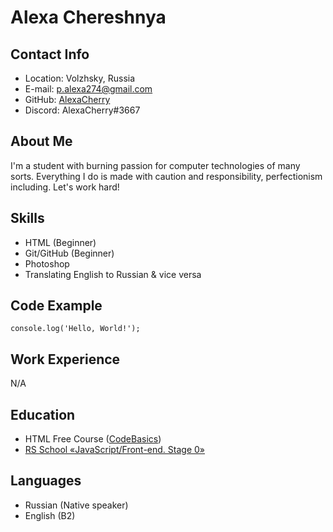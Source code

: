 # Alexa Chereshnya
## Contact Info
* Location: Volzhsky, Russia
* E-mail: p.alexa274@gmail.com
* GitHub: [AlexaCherry](https://github.com/AlexaCherry)
* Discord: AlexaCherry#3667
## About Me
I'm a student with burning passion for computer technologies of many sorts. Everything I do is made with caution and responsibility, perfectionism including. Let's work hard!
## Skills
* HTML (Beginner)
* Git/GitHub (Beginner)
* Photoshop
* Translating English to Russian & vice versa
## Code Example
`console.log('Hello, World!');`
## Work Experience
N/A
## Education
* HTML Free Course ([CodeBasics](https://code-basics.com/languages/html))
* [RS School «JavaScript/Front-end. Stage 0»](https://rs.school/js-stage0/)
## Languages
* Russian (Native speaker)
* English (B2)
